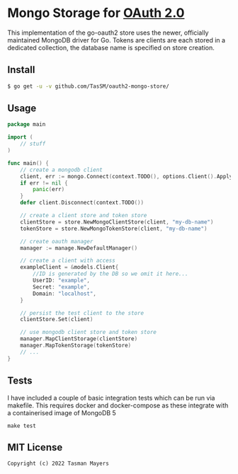 # Mongo Storage for [OAuth 2.0](https://github.com/go-oauth2/oauth2)

This implementation of the go-oauth2 store uses the newer, officially maintained MongoDB driver for Go.
Tokens are clients are each stored in a dedicated collection, the database name is specified on store creation.

## Install

``` bash
$ go get -u -v github.com/TasSM/oauth2-mongo-store/
```

## Usage

``` go
package main

import (
	// stuff
)

func main() {
	// create a mongodb client 
	client, err := mongo.Connect(context.TODO(), options.Client().ApplyURI("some-connection-string"))
	if err != nil {
		panic(err)
	}
	defer client.Disconnect(context.TODO())

	// create a client store and token store
	clientStore = store.NewMongoClientStore(client, "my-db-name")
	tokenStore = store.NewMongoTokenStore(client, "my-db-name")

	// create oauth manager
	manager := manage.NewDefaultManager()

	// create a client with access
	exampleClient = &models.Client{
		//ID is generated by the DB so we omit it here...
		UserID: "example",
		Secret: "example",
		Domain: "localhost",
	}

	// persist the test client to the store
	clientStore.Set(client)

	// use mongodb client store and token store
	manager.MapClientStorage(clientStore)
	manager.MapTokenStorage(tokenStore)
	// ...
}
```

## Tests

I have included a couple of basic integration tests which can be run via makefile. This requires docker and docker-compose as these integrate with a containerised image of MongoDB 5
```
make test
```

## MIT License

```
Copyright (c) 2022 Tasman Mayers
```